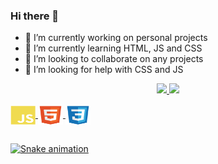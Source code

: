 ### Hi there 👋

<!--
**Cleiss/cleiss** is a ✨ _special_ ✨ repository because its `README.md` (this file) appears on your GitHub profile.

Here are some ideas to get you started:-->
- 🔭 I’m currently working on personal projects
- 🌱 I’m currently learning HTML, JS and CSS
- 👯 I’m looking to collaborate on any projects
- 🤔 I’m looking for help with CSS and JS


<div align="center">
  <a href="https://github.com/cleiss">
  <img height="180em" src="https://github-readme-stats.vercel.app/api?username=Cleiss&show_icons=true&theme=calm&include_all_commits=true&count_private=true"/>
  <img height="180em" src="https://github-readme-stats.vercel.app/api/top-langs/?username=cleiss&layout=compact&langs_count=7&theme=calm"/>
</div>
<div style="display: inline_block"><br>
  <img align="center" alt="" height="30" width="40" src="https://raw.githubusercontent.com/devicons/devicon/master/icons/javascript/javascript-plain.svg">
  <img align="center" alt="" height="30" width="40" src="https://raw.githubusercontent.com/devicons/devicon/master/icons/html5/html5-original.svg">
  <img align="center" alt="" height="30" width="40" src="https://raw.githubusercontent.com/devicons/devicon/master/icons/css3/css3-original.svg">
   
</div>
  
  ##
 
<div> 
 
  ![Snake animation](https://github.com/cleiss/cleiss/blob/output/github-contribution-grid-snake.svg)
 
</div>

